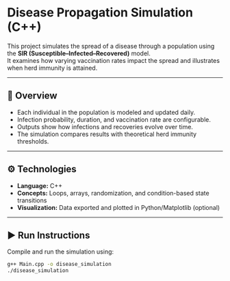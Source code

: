 
# Disease Propagation Simulation (C++)

This project simulates the spread of a disease through a population using the **SIR (Susceptible–Infected–Recovered)** model.  
It examines how varying vaccination rates impact the spread and illustrates when herd immunity is attained.

---

## 🧩 Overview
- Each individual in the population is modeled and updated daily.  
- Infection probability, duration, and vaccination rate are configurable.  
- Outputs show how infections and recoveries evolve over time.  
- The simulation compares results with theoretical herd immunity thresholds.

---

## ⚙️ Technologies
- **Language:** C++  
- **Concepts:** Loops, arrays, randomization, and condition-based state transitions  
- **Visualization:** Data exported and plotted in Python/Matplotlib (optional)

---

## ▶️ Run Instructions
Compile and run the simulation using:
```bash
g++ Main.cpp -o disease_simulation
./disease_simulation
